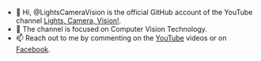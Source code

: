 - 👋 Hi, @LightsCameraVision is the official GitHub account of the YouTube channel [Lights, Camera, Vision!](https://www.youtube.com/c/LightsCameraVision).
- 👀 The channel is focused on Computer Vision Technology.
- 📫 Reach out to me by commenting on the [YouTube](https://www.youtube.com/c/LightsCameraVision) videos or on [Facebook](https://www.facebook.com/LCVPage).

<!---
LightsCameraVision/LightsCameraVision is a ✨ special ✨ repository because its `README.md` (this file) appears on your GitHub profile.
You can click the Preview link to take a look at your changes.
- 🌱 I’m currently learning ...
- 💞️ I’m looking to collaborate on ...
--->
